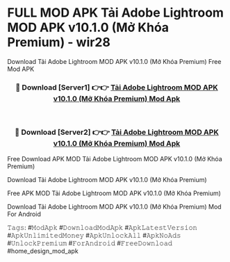 # FULL MOD APK Tải Adobe Lightroom MOD APK v10.1.0 (Mở Khóa Premium) - wir28
Download Tải Adobe Lightroom MOD APK v10.1.0 (Mở Khóa Premium) Free Mod APK

<div align="center">
<h3>🔴 Download [Server1] 👉👉 <a href="https://apk-comot.site?title=Tải_Adobe_Lightroom_MOD_APK_v10.1.0_(Mở_Khóa_Premium)">Tải Adobe Lightroom MOD APK v10.1.0 (Mở Khóa Premium) Mod Apk</a></h3><br>

<h3>🔴 Download [Server2] 👉👉 <a href="https://apk-comot.site?title=Tải_Adobe_Lightroom_MOD_APK_v10.1.0_(Mở_Khóa_Premium)">Tải Adobe Lightroom MOD APK v10.1.0 (Mở Khóa Premium) Mod Apk</a></h3>
</div>


Free Download APK MOD Tải Adobe Lightroom MOD APK v10.1.0 (Mở Khóa Premium)

Download Tải Adobe Lightroom MOD APK v10.1.0 (Mở Khóa Premium) 

Free APK MOD Tải Adobe Lightroom MOD APK v10.1.0 (Mở Khóa Premium) 

Download Tải Adobe Lightroom MOD APK v10.1.0 (Mở Khóa Premium) Mod For Android

𝚃𝚊𝚐𝚜: #𝙼𝚘𝚍𝙰𝚙𝚔 #𝙳𝚘𝚠𝚗𝚕𝚘𝚊𝚍𝙼𝚘𝚍𝙰𝚙𝚔 #𝙰𝚙𝚔𝙻𝚊𝚝𝚎𝚜𝚝𝚅𝚎𝚛𝚜𝚒𝚘𝚗 #𝙰𝚙𝚔𝚄𝚗𝚕𝚒𝚖𝚒𝚝𝚎𝚍𝙼𝚘𝚗𝚎𝚢 #𝙰𝚙𝚔𝚄𝚗𝚕𝚘𝚌𝚔𝙰𝚕𝚕 #𝙰𝚙𝚔𝙽𝚘𝙰𝚍𝚜 #𝚄𝚗𝚕𝚘𝚌𝚔𝙿𝚛𝚎𝚖𝚒𝚞𝚖 #𝙵𝚘𝚛𝙰𝚗𝚍𝚛𝚘𝚒𝚍 #𝙵𝚛𝚎𝚎𝙳𝚘𝚠𝚗𝚕𝚘𝚊𝚍 #home_design_mod_apk